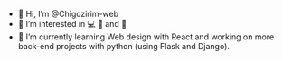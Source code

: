 - 👋 Hi, I’m @Chigozirim-web
- 👀 I’m interested in :computer: :dancer: and :dress:
- 🌱 I’m currently learning Web design with React and working on more back-end projects with python (using Flask and Django).

<!---
Chigozirim-web/Chigozirim-web is a ✨ special ✨ repository because its `README.md` (this file) appears on your GitHub profile.
You can click the Preview link to take a look at your changes.
--->
